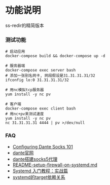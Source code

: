 功能说明
===

ss-redir的精简版本


### 测试功能

```
# 启动应用
docker-compose build && docker-compose up -d 

# 服务器端
docker-compose exec server bash
# 添加一张别名网卡, 网段假设是31.31.31.31/32
ifconfig lo:0 31.31.31.31/32

# 用nc模拟tcp服务器
yum install -y nc pv 

# 客户端 
docker-compose exec client bash
# 用nc+pv来测试速度
yum install -y nc pv
nc 31.31.31.31 4444 | pv >/dev/null

```


### FAQ

- [Configuring Dante Socks 101](https://www.pahoehoe.net/tag/sockd-service/)
- [dante官网](https://www.inet.no/dante/)
- [dante搭建socks5代理](https://lixingcong.github.io/2018/05/25/dante-socks5/)
- [README-setup-firewall-on-systemd.md](https://gist.github.com/drmalex07/7712d4185b7651747932)
- [Systemd 入门教程：实战篇](http://www.ruanyifeng.com/blog/2016/03/systemd-tutorial-part-two.html)
- [systemd的target依赖关系](https://www.freedesktop.org/software/systemd/man/bootup.html#System%20Manager%20Bootup)